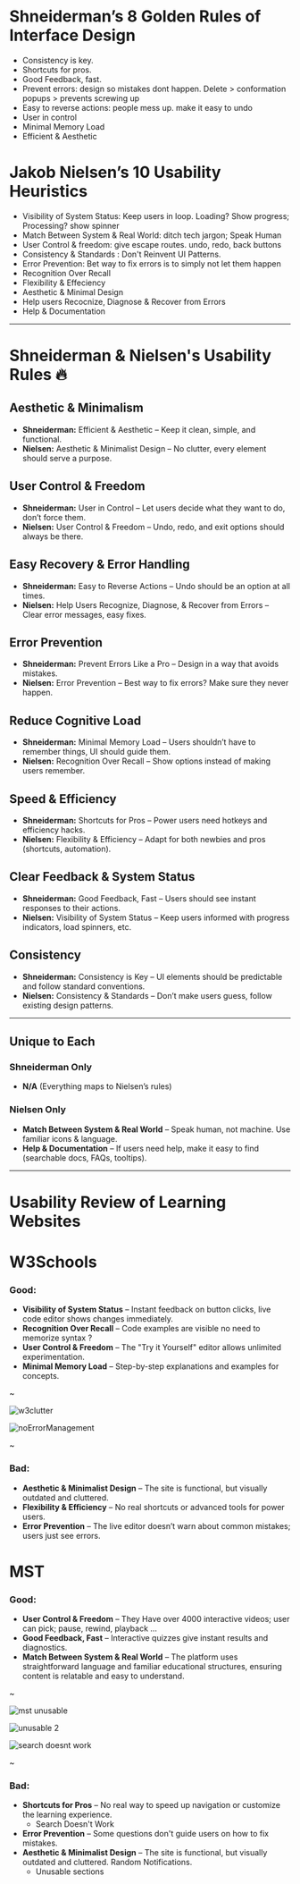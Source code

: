 # Shneiderman’s 8 Golden Rules of Interface Design
- Consistency is key.
- Shortcuts for pros.
- Good Feedback, fast.
- Prevent errors: design so mistakes dont happen. Delete > conformation popups > prevents screwing up
- Easy to reverse actions:  people mess up. make it easy to undo
- User in control 
- Minimal Memory Load
- Efficient & Aesthetic

# Jakob Nielsen’s 10 Usability Heuristics
- Visibility of System Status:  Keep users in loop. Loading? Show progress; Processing? show spinner
- Match Between System & Real World: ditch tech jargon; Speak Human
- User Control & freedom: give escape routes. undo, redo, back buttons 
- Consistency & Standards : Don't Reinvent UI Patterns. 
- Error Prevention: Bet way to fix errors is to simply not let them happen
- Recognition Over Recall
- Flexibility & Effeciency
- Aesthetic & Minimal Design
- Help users Recocnize, Diagnose & Recover from Errors
- Help & Documentation

---

# Shneiderman & Nielsen's Usability Rules 🔥  

## Aesthetic & Minimalism  
- **Shneiderman:** Efficient & Aesthetic – Keep it clean, simple, and functional.  
- **Nielsen:** Aesthetic & Minimalist Design – No clutter, every element should serve a purpose.  

## User Control & Freedom  
- **Shneiderman:** User in Control – Let users decide what they want to do, don’t force them.  
- **Nielsen:** User Control & Freedom – Undo, redo, and exit options should always be there.  

## Easy Recovery & Error Handling  
- **Shneiderman:** Easy to Reverse Actions – Undo should be an option at all times.  
- **Nielsen:** Help Users Recognize, Diagnose, & Recover from Errors – Clear error messages, easy fixes.  

## Error Prevention  
- **Shneiderman:** Prevent Errors Like a Pro – Design in a way that avoids mistakes.  
- **Nielsen:** Error Prevention – Best way to fix errors? Make sure they never happen.  

## Reduce Cognitive Load  
- **Shneiderman:** Minimal Memory Load – Users shouldn’t have to remember things, UI should guide them.  
- **Nielsen:** Recognition Over Recall – Show options instead of making users remember.  

## Speed & Efficiency  
- **Shneiderman:** Shortcuts for Pros – Power users need hotkeys and efficiency hacks.  
- **Nielsen:** Flexibility & Efficiency – Adapt for both newbies and pros (shortcuts, automation).  

## Clear Feedback & System Status  
- **Shneiderman:** Good Feedback, Fast – Users should see instant responses to their actions.  
- **Nielsen:** Visibility of System Status – Keep users informed with progress indicators, load spinners, etc.  

## Consistency  
- **Shneiderman:** Consistency is Key – UI elements should be predictable and follow standard conventions.  
- **Nielsen:** Consistency & Standards – Don’t make users guess, follow existing design patterns.  

---

## Unique to Each  

### **Shneiderman Only**  
- **N/A** (Everything maps to Nielsen’s rules)  

### **Nielsen Only**  
- **Match Between System & Real World** – Speak human, not machine. Use familiar icons & language.  
- **Help & Documentation** – If users need help, make it easy to find (searchable docs, FAQs, tooltips).  

---


# Usability Review of Learning Websites  

# W3Schools  


### Good:
- **Visibility of System Status** – Instant feedback on button clicks, live code editor shows changes immediately.  
- **Recognition Over Recall** – Code examples are visible no need to memorize syntax ?
- **User Control & Freedom** – The "Try it Yourself" editor allows unlimited experimentation.  
- **Minimal Memory Load** – Step-by-step explanations and examples for concepts.

>
~
>
![w3clutter](assets/cluttered.png)
>
![noErrorManagement](assets/error.png)
>
~
>
### Bad:
- **Aesthetic & Minimalist Design** – The site is functional, but visually outdated and cluttered.  
- **Flexibility & Efficiency** – No real shortcuts or advanced tools for power users.  
- **Error Prevention** – The live editor doesn’t warn about common mistakes; users just see errors.  

>

# MST

### Good:
- **User Control & Freedom** – They Have over 4000 interactive videos; user can pick; pause, rewind, playback ...
- **Good Feedback, Fast** – Interactive quizzes give instant results and diagnostics.
- **Match Between System & Real World** – The platform uses straightforward language and familiar educational structures, ensuring content is relatable and easy to understand.

>
~
>
![mst unusable](assets/mst_unusable_section.png)
>
![unusable 2](assets/unusable_2.png)
>
![search doesnt work](assets/search_dont_work.png)
>
~
>
### Bad:
- **Shortcuts for Pros** – No real way to speed up navigation or customize the learning experience.  
    - Search Doesn't Work
- **Error Prevention** – Some questions don't guide users on how to fix mistakes.  
- **Aesthetic & Minimalist Design** – The site is functional, but visually outdated and cluttered. Random Notifications. 
    - Unusable sections

